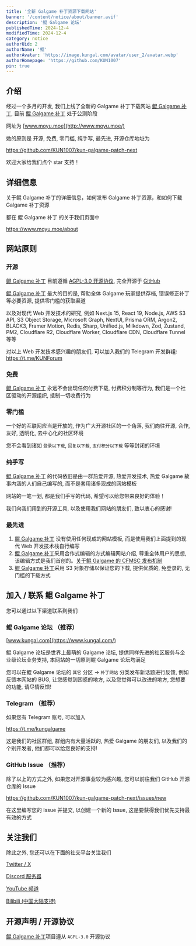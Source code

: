 ```yaml
---
title: '全新 Galgame 补丁资源下载网站'
banner: '/content/notice/about/banner.avif'
description: '鲲 Galgame 论坛'
publishedTime: 2024-12-4
modifiedTime: 2024-12-4
category: notice
authorUid: 2
authorName: '鲲'
authorAvatar: 'https://image.kungal.com/avatar/user_2/avatar.webp'
authorHomepage: 'https://github.com/KUN1007'
pin: true
---
```


## 介绍

经过一个多月的开发, 我们上线了全新的 Galgame 补丁下载网站 [鲲 Galgame 补丁](https://www.moyu.moe/), 目前 [鲲 Galgame 补丁](https://www.moyu.moe/) 处于公测阶段

网址为 [www.moyu.moe](http://www.moyu.moe/)

她的原则是 开源, 免费, 零门槛, 纯手写, 最先进, 开源仓库地址为

https://github.com/KUN1007/kun-galgame-patch-next

欢迎大家给我们点个 star 支持！

## 详细信息

关于鲲 Galgame 补丁的详细信息，如何发布 Galgame 补丁资源，和如何下载 Galgame 补丁资源

都在 鲲 Galgame 补丁 的关于我们页面中

https://www.moyu.moe/about

## 网站原则

### 开源

[鲲 Galgame 补丁](https://www.moyu.moe/) 目前遵循 [AGPL-3.0 开源协议](https://www.gnu.org/licenses/gpl-3.0.en.html), 完全开源于 [GitHub](https://github.com/KUN1007/kun-galgame-patch-next)

[鲲 Galgame 补丁](https://www.moyu.moe/) 最大的目的是, 帮助全体 Galgame 玩家提供存档, 错误修正补丁等必要资源, 提供零门槛的获取渠道

以及对现代 Web 开发技术的研究, 例如 Next.js 15, React 19, Node.js, AWS S3 API, S3 Object Storage, Microsoft Graph, NextUI, Prisma ORM, Argon2, BLACK3, Framer Motion, Redis, Sharp, Unified.js, Milkdown, Zod, Zustand, PM2, Cloudflare R2, Cloudflare Worker, Cloudflare CDN, Cloudflare Tunnel 等等

对以上 Web 开发技术感兴趣的朋友们, 可以加入我们的 Telegram 开发群组: https://t.me/KUNForum

### 免费

[鲲 Galgame 补丁](https://www.moyu.moe/) 永远不会出现任何付费下载, 付费积分制等行为, 我们是一个社区驱动的开源组织, 抵制一切收费行为

### 零门槛

一个好的互联网应当是开放的, 作为广大开源社区的一个角落, 我们向往开源, 合作, 友好, 透明化, 去中心化的社区环境

您不会看到诸如 `登录以下载`, `回复以下载`, `支付积分以下载` 等等封闭的环境

### 纯手写

[鲲 Galgame 补丁](https://www.moyu.moe/) 的代码依旧是由一群热爱开源, 热爱开发技术, 热爱 Galgame 故事内涵的人们自己编写的, 而不是套用诸多现成的网站模板

网站的一笔一划, 都是我们手写的代码, 希望可以给您带来良好的体验！

我们向我们用到的开源工具, 以及使用我们网站的朋友们, 致以衷心的感谢!

### 最先进

1. [鲲 Galgame 补丁](https://www.moyu.moe/) 没有使用任何现成的网站模板, 而是使用我们上面提到的现代 Web 开发技术栈自行编写
2. [鲲 Galgame 补丁](https://www.moyu.moe/)采用合作式编辑的方式编辑网站介绍, 尊重全体用户的思想, 该编辑方式是我们首创的。[关于鲲 Galgame 的 CFMSC 发布机制](https://www.moyu.moe/about/notice/cfmsc)
3. [鲲 Galgame 补丁](https://www.moyu.moe/)采用 S3 对象存储以保证您的下载, 提供优质的, 免登录的, 无门槛的下载方式

## 加入 / 联系 鲲 Galgame 补丁

您可以通过以下渠道联系到我们

### 鲲 Galgame 论坛 （推荐）

[www.kungal.com](https://www.kungal.com/)

鲲 Galgame 论坛是世界上最萌的 Galgame 论坛, 提供同样先进的社区服务与企业级论坛业务支持, 本网站的一切原则鲲 Galgame 论坛均满足

您可以在鲲 Galgame 论坛的 `其它` 分区 -> `补丁网站` 分类发布新话题进行反馈, 例如反馈本网站的 BUG, 让您感觉到困惑的地方, 以及您觉得可以改进的地方, 您想要的功能, 请尽情反馈!

### Telegram （推荐）

如果您有 Telegram 账号, 可以加入

https://t.me/kungalgame

这是我们的社区群组, 群组内有大量活跃的, 热爱 Galgame 的朋友们, 以及我们的个别开发者, 他们都可以给您良好的支持!

### GitHub Issue （推荐）

除了以上的方式之外, 如果您对开源事业较为感兴趣, 您可以前往我们 GitHub 开源仓库的 Issue

https://github.com/KUN1007/kun-galgame-patch-next/issues/new

在这里编写您的 Issue 并提交, 以创建一个新的 Issue, 这是要获得我们优先支持最有效的方式

## 关注我们

除此之外, 您还可以在下面的社交平台关注我们

[Twitter / X](https://twitter.com/kungalgame)

[Discord 服务器](https://discord.com/invite/5F4FS2cXhX)

[YouTube 频道](https://youtube.com/@kungalgame)

[Bilibili (中国大陆支持)](https://space.bilibili.com/1748455574)

## 开源声明 / 开源协议

[鲲 Galgame 补丁](https://www.moyu.moe/)项目遵从 `AGPL-3.0` 开源协议
